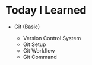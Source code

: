 # Today I Learned

- Git (Basic)

   - Version Control System
   - Git Setup
   - Git Workflow
   - Git Command
